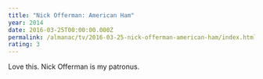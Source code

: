```yaml
---
title: "Nick Offerman: American Ham"
year: 2014
date: 2016-03-25T00:00:00.000Z
permalink: /almanac/tv/2016-03-25-nick-offerman-american-ham/index.html
rating: 3
---
```


Love this. Nick Offerman is my patronus.